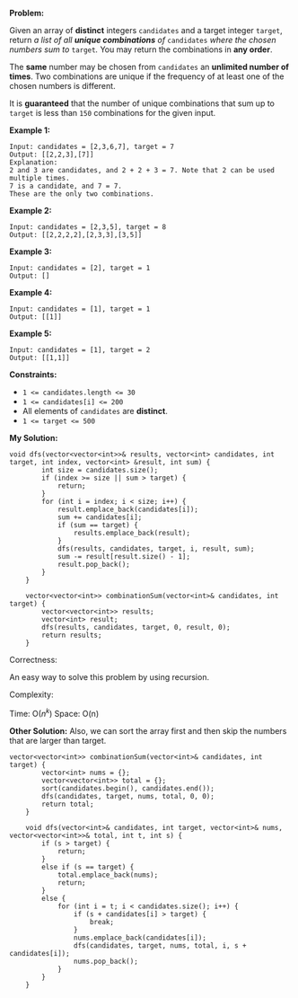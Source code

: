 **Problem:**

Given an array of **distinct** integers `candidates` and a target integer `target`, return *a list of all **unique combinations** of* `candidates` *where the chosen numbers sum to* `target`*.* You may return the combinations in **any order**.

The **same** number may be chosen from `candidates` an **unlimited number of times**. Two combinations are unique if the frequency of at least one of the chosen numbers is different.

It is **guaranteed** that the number of unique combinations that sum up to `target` is less than `150` combinations for the given input.

 

**Example 1:**

```
Input: candidates = [2,3,6,7], target = 7
Output: [[2,2,3],[7]]
Explanation:
2 and 3 are candidates, and 2 + 2 + 3 = 7. Note that 2 can be used multiple times.
7 is a candidate, and 7 = 7.
These are the only two combinations.
```

**Example 2:**

```
Input: candidates = [2,3,5], target = 8
Output: [[2,2,2,2],[2,3,3],[3,5]]
```

**Example 3:**

```
Input: candidates = [2], target = 1
Output: []
```

**Example 4:**

```
Input: candidates = [1], target = 1
Output: [[1]]
```

**Example 5:**

```
Input: candidates = [1], target = 2
Output: [[1,1]]
```

 

**Constraints:**

- `1 <= candidates.length <= 30`
- `1 <= candidates[i] <= 200`
- All elements of `candidates` are **distinct**.
- `1 <= target <= 500`

**My Solution:**
```
void dfs(vector<vector<int>>& results, vector<int> candidates, int target, int index, vector<int> &result, int sum) {
        int size = candidates.size();
        if (index >= size || sum > target) {
            return;
        }
        for (int i = index; i < size; i++) {
            result.emplace_back(candidates[i]);
            sum += candidates[i];
            if (sum == target) {
                results.emplace_back(result);
            }
            dfs(results, candidates, target, i, result, sum);
            sum -= result[result.size() - 1];
            result.pop_back();   
        }
    }
    
    vector<vector<int>> combinationSum(vector<int>& candidates, int target) {
        vector<vector<int>> results;
        vector<int> result;
        dfs(results, candidates, target, 0, result, 0);
        return results;
    }
```

Correctness:

An easy way to solve this problem by using recursion.

Complexity:

Time: O($n^k$)
Space: O(n)

**Other Solution:**
Also, we can sort the array first and then skip the numbers that are larger than target.
```
vector<vector<int>> combinationSum(vector<int>& candidates, int target) {
        vector<int> nums = {};
        vector<vector<int>> total = {};
        sort(candidates.begin(), candidates.end());
        dfs(candidates, target, nums, total, 0, 0);
        return total;
    }
    
    void dfs(vector<int>& candidates, int target, vector<int>& nums, vector<vector<int>>& total, int t, int s) {
        if (s > target) {
            return;
        }
        else if (s == target) {
            total.emplace_back(nums);
            return;
        }
        else {
            for (int i = t; i < candidates.size(); i++) {
                if (s + candidates[i] > target) {
                    break;
                }
                nums.emplace_back(candidates[i]);
                dfs(candidates, target, nums, total, i, s + candidates[i]);
                nums.pop_back();
            }
        }
    }
```